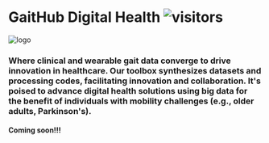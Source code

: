 # GaitHub Digital Health ![visitors](https://visitor-badge.laobi.icu/badge?page_id=cyrillemvomo.GaitHub-Digital-Health)<!-- omit in toc -->
![logo](./Logo.png)
### Where clinical and wearable gait data converge to drive innovation in healthcare. Our toolbox synthesizes datasets and processing codes, facilitating innovation and collaboration. It's poised to advance digital health solutions using big data for the benefit of individuals with mobility challenges (e.g., older adults, Parkinson's).
#### Coming soon!!! 
